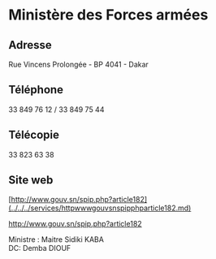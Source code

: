 # Ministère des Forces armées

**Adresse**
-----------

Rue Vincens Prolongée - BP 4041 - Dakar

**Téléphone**
-------------

33 849 76 12 / 33 849 75 44

**Télécopie**
-------------

33 823 63 38

**Site web**
------------

[http://www.gouv.sn/spip.php?article182](../../../services/httpwwwgouvsnspipphparticle182.md)

http://www.gouv.sn/spip.php?article182

Ministre : Maitre Sidiki KABA  
DC: Demba DIOUF